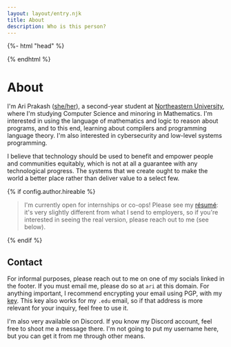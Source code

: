 ```yaml
---
layout: layout/entry.njk
title: About
description: Who is this person?
---
```


{%- html "head" %}

<meta name="og:type" content="profile" />
<meta name="profile:first_name" content="Ari" />
<meta name="profile:last_name" content="Prakash" />
<meta name="profile:username" content="ariscript" />
<meta name="profile:gender" content="female" />

{% endhtml %}

# About

I'm Ari Prakash
(<a class="trans" href="https://en.pronouns.page/@ariscript" data-external-link="true" target="_blank"><span class="trans">she/her</span></a>),
a second-year student at [Northeastern University](https://northeastern.edu),
where I'm studying Computer Science and minoring in Mathematics. I'm interested
in using the language of mathematics and logic to reason about programs, and to
this end, learning about compilers and programming language theory. I'm also
interested in cybersecurity and low-level systems programming.

I believe that technology should be used to benefit and empower people and
communities equitably, which is not at all a guarantee with any technological
progress. The systems that we create ought to make the world a better place
rather than deliver value to a select few.

{% if config.author.hireable %}

> I'm currently open for internships or co-ops! Please see my [résumé](/resume):
> it's very slightly different from what I send to employers, so if you're
> interested in seeing the real version, please reach out to me (see below).

{% endif %}

## Contact

For informal purposes, please reach out to me on one of my socials linked in the
footer. If you must email me, please do so at `ari` at this domain. For anything
important, I recommend encrypting your email using PGP, with my [key](/pgp.asc).
This key also works for my `.edu` email, so if that address is more relevant for
your inquiry, feel free to use it.

I'm also very available on Discord. If you know my Discord account, feel free to
shoot me a message there. I'm not going to put my username here, but you can get
it from me through other means.
